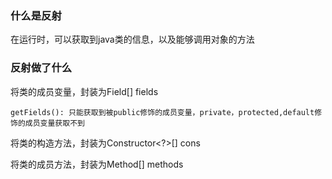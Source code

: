 ### 什么是反射

在运行时，可以获取到java类的信息，以及能够调用对象的方法
 

### 反射做了什么

将类的成员变量，封装为Field[] fields

    getFields(): 只能获取到被public修饰的成员变量，private，protected,default修饰的成员变量获取不到

将类的构造方法，封装为Constructor<?>[] cons

将类的成员方法，封装为Method[] methods


















